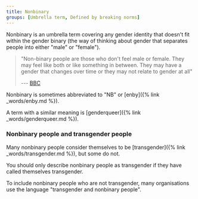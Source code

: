 ```yaml
---
title: Nonbinary
groups: [Umbrella term, Defined by breaking norms]
---
```


Nonbinary is an umbrella term covering any gender identity that doesn't fit within the gender binary (the way of thinking about gender that separates people into either "male" or "female").

> "Non-binary people are those who don't feel male or female. They may feel like both or like something in between. They may have a gender that changes over time or they may not relate to gender at all"
> <figcaption>
>
> --- [BBC](https://www.bbc.co.uk/news/magazine-32979297)
>
> </figcaption>

Nonbinary is sometimes abbreviated to "NB" or [enby]({% link _words/enby.md %}).

A term with a similar meaning is [genderqueer]({% link _words/genderqueer.md %}).

### Nonbinary people and transgender people

Many nonbinary people consider themselves to be [transgender]({% link _words/transgender.md %}), but some do not.

You should only describe nonbinary people as transgender if they have called themselves transgender.

To include nonbinary people who are not transgender, many organisations use the language "transgender and nonbinary people".
